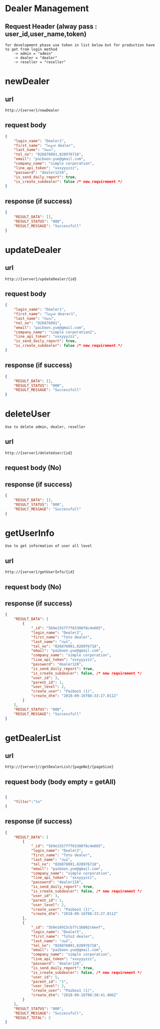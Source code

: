 # Dealer Management

## Request Header (alway pass : user_id,user_name,token) 
    for development phase use token in list below but for production have to get from login method 
        -> admin = "admin" 
        -> dealer = "dealer" 
        -> reseller = "reseller"

# newDealer

## url
    http://{server}/newDealer 

## request body
```json
{
    "login_name": "Dealer1",
    "first_name": "ไพบูลย์ dealer",
    "last_name": "ยืนยง",
    "tel_no": "026876091,028976718",
    "email": "paiboon.yue@gmail.com",
    "company_name": "simple corporation",
    "line_api_token": "xxxyyyzzz",
    "password": "dealer1234",
    "is_send_daily_report": true,
    "is_create_subdealer": false /* new requirement */
}
```
## response (if success)

```json
{
    "RESULT_DATA": [],
    "RESULT_STATUS": "000",
    "RESULT_MESSAGE": "Successfull"
}
```


# updateDealer

## url
    http://{server}/updateDealer/{id}

## request body
```json
{
    "login_name": "Dealer1",
    "first_name": "ไพบูลย์ dearer1",
    "last_name": "ยืนยง",
    "tel_no": "026876091",
    "email": "paiboon.yue@gmail.com",
    "company_name": "simple corporation2",
    "line_api_token": "xxxyyyzzz",
    "is_send_daily_report": true,
    "is_create_subdealer": false /* new requirement */
}
```
## response (if success)

```json
{
    "RESULT_DATA": [],
    "RESULT_STATUS": "000",
    "RESULT_MESSAGE": "Successfull"
}
```
# deleteUser
    Use to delete admin, dealer, reseller

## url
    http://{server}/deleteUser/{id}

## request body (No)

## response (if success)

```json
{
    "RESULT_DATA": [],
    "RESULT_STATUS": "000",
    "RESULT_MESSAGE": "Successfull"
}
```

# getUserInfo
    Use to get information of user all level

## url
    http://{server}/getUserInfo/{id}

## request body (No)

## response (if success)

```json
{
    "RESULT_DATA": [
        {
            "_id": "5b9e1557fff63308f8c4e603",
            "login_name": "Dealer2",
            "first_name": "Toto dealer",
            "last_name": "กันนี่",
            "tel_no": "026876091,028976718",
            "email": "paiboon.yue@gmail.com",
            "company_name": "simple corporation",
            "line_api_token": "xxxyyyzzz",
            "password": "dealer128",
            "is_send_daily_report": true,
            "is_create_subdealer": false, /* new requirement */
            "user_id": 3,
            "parent_id": 1,
            "user_level": 2,
            "create_user": "Paiboo1 (1)",
            "create_dtm": "2018-09-16T08:33:27.011Z"
        }
    ],
    "RESULT_STATUS": "000",
    "RESULT_MESSAGE": "Successfull"
}

```


# getDealerList

## url
    http://{server}//getDealerList/{pageNo}/{pageSize}

## request body (body empty = getAll)

```json

{    
	"filter":"to"
}

```

## response (if success)

```json
{
    "RESULT_DATA": [
        {
            "_id": "5b9e1557fff63308f8c4e603",
            "login_name": "Dealer2",
            "first_name": "Toto dealer",
            "last_name": "กันนี่",
            "tel_no": "026876091,028976718",
            "email": "paiboon.yue@gmail.com",
            "company_name": "simple corporation",
            "line_api_token": "xxxyyyzzz",
            "password": "dealer128",
            "is_send_daily_report": true,
            "is_create_subdealer": false, /* new requirement */
            "user_id": 3,
            "parent_id": 1,
            "user_level": 2,
            "create_user": "Paiboo1 (1)",
            "create_dtm": "2018-09-16T08:33:27.011Z"
        },
        {
            "_id": "5b9e16915cb77c16802c6eef",
            "login_name": "Dealer5",
            "first_name": "Toto2 dealer",
            "last_name": "กันนี่",
            "tel_no": "026876091,028976718",
            "email": "paiboon.yue@gmail.com",
            "company_name": "simple corporation",
            "line_api_token": "xxxyyyzzz",
            "password": "dealer128",
            "is_send_daily_report": true,
            "is_create_subdealer": false, /* new requirement */
            "user_id": 5,
            "parent_id": "1",
            "user_level": 2,
            "create_user": "Paiboo1 (1)",
            "create_dtm": "2018-09-16T08:38:41.466Z"
        }
    ],
    "RESULT_STATUS": "000",
    "RESULT_MESSAGE": "Successfull",
    "RESULT_TOTAL": 2
}

```



